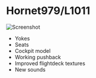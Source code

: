 Hornet979/L1011
========================

![Screenshot](https://github.com/Hornet979/L1011/blob/master/L1011.png)

- Yokes
- Seats
- Cockpit model
- Working pushback
- Improved flightdeck textures
- New sounds
